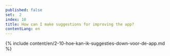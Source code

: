 ```yaml
---
published: false
set:  2
index: 10
title: How can I make suggestions for improving the app?
contentLang: en
---
```

{% include content/en/2-10-hoe-kan-ik-suggesties-down-voor-de-app.md %}
